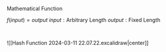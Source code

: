 Mathematical Function 

$f(input) = output$
$input: \text{Arbitrary Length}$
$output: \text{Fixed Length}$

<br/>

![[Hash Function 2024-03-11 22.07.22.excalidraw|center]]